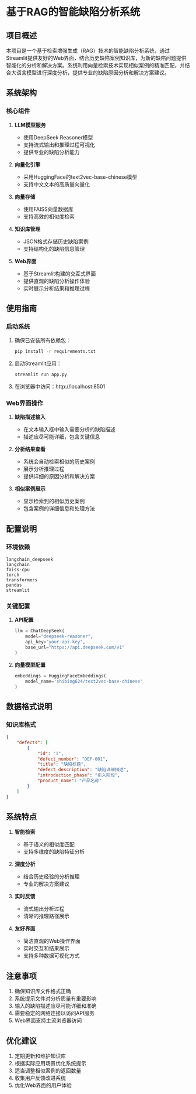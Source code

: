 # 基于RAG的智能缺陷分析系统

## 项目概述
本项目是一个基于检索增强生成（RAG）技术的智能缺陷分析系统，通过Streamlit提供友好的Web界面，结合历史缺陷案例知识库，为新的缺陷问题提供智能化的分析和解决方案。系统利用向量检索技术实现相似案例的精准匹配，并结合大语言模型进行深度分析，提供专业的缺陷原因分析和解决方案建议。

## 系统架构

### 核心组件
1. **LLM模型服务**
   - 使用DeepSeek Reasoner模型
   - 支持流式输出和推理过程可视化
   - 提供专业的缺陷分析能力

2. **向量化引擎**
   - 采用HuggingFace的text2vec-base-chinese模型
   - 支持中文文本的高质量向量化

3. **向量存储**
   - 使用FAISS向量数据库
   - 支持高效的相似度检索

4. **知识库管理**
   - JSON格式存储历史缺陷案例
   - 支持结构化的缺陷信息管理

5. **Web界面**
   - 基于Streamlit构建的交互式界面
   - 提供直观的缺陷分析操作体验
   - 实时展示分析结果和推理过程

## 使用指南

### 启动系统
1. 确保已安装所有依赖包：
   ```bash
   pip install -r requirements.txt
   ```

2. 启动Streamlit应用：
   ```bash
   streamlit run app.py
   ```

3. 在浏览器中访问：http://localhost:8501

### Web界面操作
1. **缺陷描述输入**
   - 在文本输入框中输入需要分析的缺陷描述
   - 描述应尽可能详细，包含关键信息

2. **分析结果查看**
   - 系统会自动检索相似的历史案例
   - 展示分析推理过程
   - 提供详细的原因分析和解决方案

3. **相似案例展示**
   - 显示检索到的相似历史案例
   - 包含案例的详细信息和处理方法

## 配置说明

### 环境依赖
```
langchain_deepseek
langchain
faiss-cpu
torch
transformers
pandas
streamlit
```

### 关键配置
1. **API配置**
   ```python
   llm = ChatDeepSeek(
       model="deepseek-reasoner",
       api_key="your-api-key",
       base_url="https://api.deepseek.com/v1"
   )
   ```

2. **向量模型配置**
   ```python
   embeddings = HuggingFaceEmbeddings(
       model_name='shibing624/text2vec-base-chinese'
   )
   ```

## 数据格式说明

### 知识库格式
```json
{
    "defects": [
        {
            "id": "1",
            "defect_number": "DEF-001",
            "title": "缺陷标题",
            "defect_description": "缺陷详细描述",
            "introduction_phase": "引入阶段",
            "product_name": "产品名称"
        }
    ]
}
```

## 系统特点

1. **智能检索**
   - 基于语义的相似度匹配
   - 支持多维度的缺陷特征分析

2. **深度分析**
   - 结合历史经验的分析推理
   - 专业的解决方案建议

3. **实时反馈**
   - 流式输出分析过程
   - 清晰的推理路径展示

4. **友好界面**
   - 简洁直观的Web操作界面
   - 实时交互和结果展示
   - 支持多种数据可视化方式

## 注意事项

1. 确保知识库文件格式正确
2. 系统提示文件对分析质量有重要影响
3. 输入的缺陷描述应尽可能详细和准确
4. 需要稳定的网络连接以访问API服务
5. Web界面支持主流浏览器访问

## 优化建议

1. 定期更新和维护知识库
2. 根据实际应用场景优化系统提示
3. 适当调整相似案例的返回数量
4. 收集用户反馈改进系统
5. 优化Web界面的用户体验